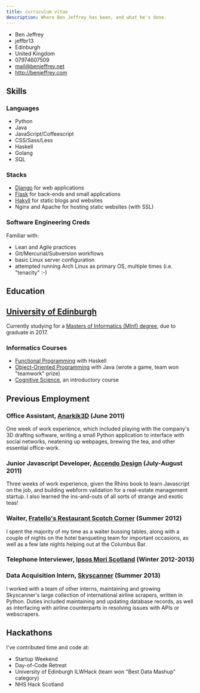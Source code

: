 ```yaml
---
title: curriculum vitae
description: Where Ben Jeffrey has been, and what he's done.
---
```


<aside class="right">
    <ul class="vcard">
      <li class="fn">Ben Jeffrey</li>
      <li class="nickname">jeffbr13</li>
      <li class="locality">Edinburgh</li>
      <li class="country-name">United Kingdom</li>
      <li class="tel">07974607509</li>
      <li><a href="mailto:mail@benjeffrey.net" class="email">mail@benjeffrey.net</a></li>
      <li><a class="url" href="http://benjeffrey.com">http://benjeffrey.com</a></li>
    </ul>
</aside>

Skills
------

### Languages

- Python
- Java
- JavaScript/Coffeescript
- CSS/Sass/Less
- Haskell
- Golang
- SQL

### Stacks

- [Django][] for web applications
- [Flask][] for back-ends and small applications
- [Hakyll][] for static blogs and websites
- Nginx and Apache for hosting static websites (with SSL)

### Software Engineering Creds

Familiar with:

- Lean and Agile practices
- Git/Mercurial/Subversion workflows
- basic Linux server configuration
- attempted running Arch Linux as primary OS, multiple times (i.e. "tenacity" :-)


Education
---------

## [University of Edinburgh](http://www.ed.ac.uk)

Currently studying for a [Masters of Informatics (MInf) degree][minf], due to graduate in 2017.

### Informatics Courses

- [Functional Programming](http://www.inf.ed.ac.uk/teaching/courses/inf1-fp) with Haskell
- [Object-Oriented Programming](http://www.inf.ed.ac.uk/teaching/courses/inf1-op) with Java (wrote a game, team won "teamwork" prize)
- [Cognitive Science](http://www.inf.ed.ac.uk/teaching/courses/inf1-cg), an introductory course


Previous Employment
-------------------

### Office Assistant, [Anarkik3D](http://www.anarkik3d.co.uk/) (June 2011)

One week of work experience, which included
playing with the company's 3D drafting software, writing
a small Python application to interface with social networks,
neatening up webpages, brewing the tea, and other essential
office-work.

### Junior Javascript Developer, [Accendo Design](http://www.accendodesign.com/) (July-August 2011)

Three weeks of work experience, given the Rhino book to learn Javascript
on the job, and building webform validation for a real-estate management
startup. I also learned the ins-and-outs of all sorts of strange and
exotic teas!

### Waiter, [Fratello's Restaurant Scotch Corner](http://www.fratellosscotchcorner.co.uk/) (Summer 2012)

I spent the majority of my time as a waiter bussing tables, along with
a couple of nights on the hotel banqueting team for important occasions,
as well as a few late nights helping out at the Columbus Bar.

### Telephone Interviewer, [Ipsos Mori Scotland](http://www.ipsos-mori.com/offices/scotland.aspx) (Winter 2012-2013)

### Data Acquisition Intern, [Skyscanner](http://skyscanner.net) (Summer 2013)

I worked with a team of other interns, maintaining and growing Skyscanner's
large collection of international airline scrapers, written in Python.
Duties included maintaining and updating database records, as well as
interfacing with airline counterparts in resolving issues with APIs or
webscrapers.


Hackathons
----------

I've contributed time and code at:

* Startup Weekend
* Day-of-Code Retreat
* University of Edinburgh ILWHack (team won "Best Data Mashup" category)
* NHS Hack Scotland



<!-- links -->

[minf]: http://www.inf.ed.ac.uk/student-services/teaching-organisation/taught-course-information/degree-programmes/master-of-informatics
[Flask]: http://flask.pocoo.org/
[Hakyll]: http://jaspervdj.be/hakyll/
[flickr]: http://www.flickr.com/photos/jeffbr13/sets
[Django]: https://www.djangoproject.com/
